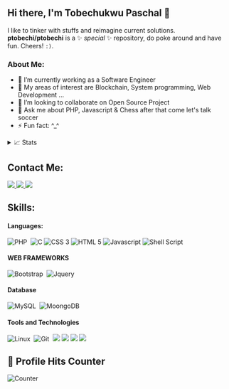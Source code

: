 ## Hi there, I'm Tobechukwu Paschal 👋

I like to tinker with stuffs and reimagine current solutions. **ptobechi/ptobechi** is a ✨ _special_ ✨ repository, do poke around and have fun. Cheers! `:)`.

### About Me:

- 🔭 I’m currently working as a Software Engineer
- 🌱 My areas of interest are Blockchain, System programming, Web Development ...
- 👯 I’m looking to collaborate on Open Source Project
- 💬 Ask me about PHP, Javascript & Chess after that come let's talk soccer
- ⚡ Fun fact: ^_^

<details>
<summary>📈 Stats</summary>
<br>
My Github Stats

![](http://github-profile-summary-cards.vercel.app/api/cards/profile-details?username=ptobechi&theme=dracula) 

![](http://github-profile-summary-cards.vercel.app/api/cards/repos-per-language?username=ptobechi&theme=dracula) 
![](http://github-profile-summary-cards.vercel.app/api/cards/most-commit-language?username=ptobechi&theme=dracula)

</details>

## Contact Me:

<a href="https://www.linkedin.com/in/to/tobechi-paschal-1308a8192">
    <img src="https://img.shields.io/badge/-Linkedin-blue?style=flat-square&logo=linkedin">
</a>

<a href="mailto:ptobechi@outlook.com">
    <img src="https://img.shields.io/badge/-Email-blue?style=flat-square&logo=hotmail&logoColor=white">
</a>
<a href="https://twitter.com/ptobechii">
    <img src="https://img.shields.io/badge/-Twitter-blue?style=flat-square&logo=twitter&logoColor=white">
</a>


## Skills:

#### Languages:
![PHP](https://img.shields.io/badge/PHP-3776AB?style=for-the-badge&logo=python&logoColor=white)&nbsp;
![C](https://img.shields.io/badge/C-00599C?style=for-the-badge&logo=c&logoColor=white)
![CSS 3](https://img.shields.io/badge/CSS3-1572B6?style=for-the-badge&logo=css3&logoColor=white)
![HTML 5](https://img.shields.io/badge/HTML5-E34F26?style=for-the-badge&logo=html5&logoColor=white)
![Javascript](https://img.shields.io/badge/JavaScript-323330?style=for-the-badge&logo=javascript&logoColor=F7DF1E)
![Shell Script](https://img.shields.io/badge/Shell_Script-121011?style=for-the-badge&logo=gnu-bash&logoColor=white)&nbsp;

#### WEB FRAMEWORKS

![Bootstrap](https://img.shields.io/badge/Bootstrap-005571?style=for-the-badge&logo=fastapi)&nbsp;
![Jquery](https://img.shields.io/badge/jQuery-0769AD?style=for-the-badge&logo=jquery&logoColor=white)

#### Database

![MySQL](https://img.shields.io/badge/MySQL-00000F?style=for-the-badge&logo=mysql&logoColor=white)&nbsp;
![MoongoDB](https://img.shields.io/badge/MongoDB-316192?style=for-the-badge&logo=moongodb&logoColor=white)&nbsp;

#### Tools and Technologies

![Linux](https://img.shields.io/badge/Linux-FCC624?style=for-the-badge&logo=linux&logoColor=black)&nbsp;
![Git](https://img.shields.io/badge/GIT-E44C30?style=for-the-badge&logo=git&logoColor=white)&nbsp;
![](https://img.shields.io/badge/VCS-Git-informational?style=flat&logo=git&logoColor=white&color=2bbc8a)
![](https://img.shields.io/badge/Code-VanillaJS-informational?style=flat&logo=javascript&logoColor=white&color=2bbc8a)
![](https://img.shields.io/badge/Shell-Bash-informational?style=flat&logo=gnu-bash&logoColor=white&color=2bbc8a)
![](https://img.shields.io/badge/Linux-Ubuntu-informational?style=flat&logo=ubuntu&logoColor=white&color=2bbc8a)



## 🎯 Profile Hits Counter
![Counter](https://hits.seeyoufarm.com/api/count/incr/badge.svg?url=https%3A%2F%2Fgithub.com%2F{ptobechi}1212%2Fhit-counter)

